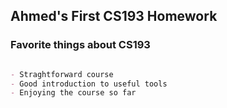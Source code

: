 ## Ahmed's First CS193 Homework



### Favorite things about CS193
```markdown

- Straghtforward course
- Good introduction to useful tools
- Enjoying the course so far

```
